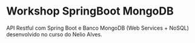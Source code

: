 # Workshop SpringBoot MongoDB

API Restful com Spring Boot e Banco MongoDB (Web Services + NoSQL) desenvolvido no curso do Nelio Alves.
